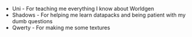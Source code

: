 
- Uni - For teaching me everything I know about Worldgen
- Shadows - For helping me learn datapacks and being patient with my dumb questions
- Qwerty - For making me some textures